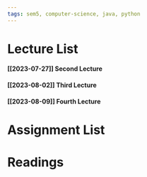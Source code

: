 ```yaml
---
tags: sem5, computer-science, java, python
---
```


Lecture List
==
#### [[2023-07-27]] Second Lecture
#### [[2023-08-02]] Third Lecture
#### [[2023-08-09]] Fourth Lecture

Assignment List
==

Readings
==
	